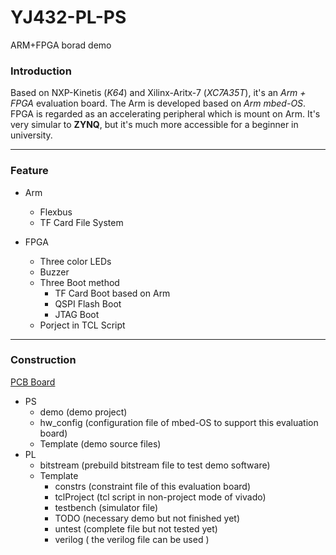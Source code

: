 # YJ432-PL-PS

ARM+FPGA borad demo

### Introduction

Based on NXP-Kinetis (*K64*) and Xilinx-Aritx-7 (*XC7A35T*), it's an *Arm + FPGA* evaluation board.
The Arm is developed based on *Arm mbed-OS*. FPGA is regarded as an accelerating peripheral which is mount on Arm.
It's very simular to **ZYNQ**, but it's much more accessible for a beginner in university.

-----------------------

### Feature

* Arm
    - Flexbus
    - TF Card File System

* FPGA
    - Three color LEDs
    - Buzzer
    - Three Boot method
        + TF Card Boot based on Arm
        + QSPI Flash Boot
        + JTAG Boot
    - Porject in TCL Script

--------------

### Construction

[PCB Board](https://github.com/whutddk/MK64F-platform/releases/tag/mkPF3.0.0)

* PS
    - demo (demo project)
    - hw_config (configuration file of mbed-OS to support this evaluation board)
    - Template (demo source files)
* PL
    - bitstream (prebuild bitstream file to test demo software)
    - Template
        + constrs (constraint file of this evaluation board)
        + tclProject (tcl script in non-project mode of vivado)
        + testbench (simulator file)
        + TODO (necessary demo but not finished yet)
        + untest (complete file but not tested yet)
        + verilog ( the verilog file can be used )